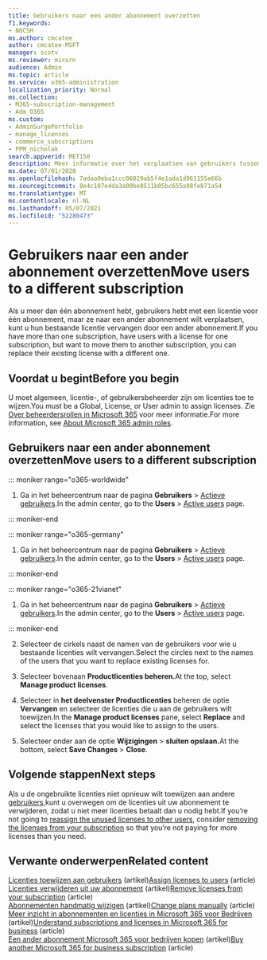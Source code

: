 ```yaml
---
title: Gebruikers naar een ander abonnement overzetten
f1.keywords:
- NOCSH
ms.author: cmcatee
author: cmcatee-MSFT
manager: scotv
ms.reviewer: micurn
audience: Admin
ms.topic: article
ms.service: o365-administration
localization_priority: Normal
ms.collection:
- M365-subscription-management
- Adm_O365
ms.custom:
- AdminSurgePortfolio
- manage_licenses
- commerce_subscriptions
- PPM_nicholak
search.appverid: MET150
description: Meer informatie over het verplaatsen van gebruikers tussen abonnementen.
ms.date: 07/01/2020
ms.openlocfilehash: 7adaa0eba1ccc06029ab5f4e1ada1d961155e66b
ms.sourcegitcommit: 8e4c107e4da3a00be0511b05bc655a98fe871a54
ms.translationtype: MT
ms.contentlocale: nl-NL
ms.lasthandoff: 05/07/2021
ms.locfileid: "52280473"
---
```

# <a name="move-users-to-a-different-subscription"></a><span data-ttu-id="31ff7-103">Gebruikers naar een ander abonnement overzetten</span><span class="sxs-lookup"><span data-stu-id="31ff7-103">Move users to a different subscription</span></span>

<span data-ttu-id="31ff7-104">Als u meer dan één abonnement hebt, gebruikers hebt met een licentie voor één abonnement, maar ze naar een ander abonnement wilt verplaatsen, kunt u hun bestaande licentie vervangen door een ander abonnement.</span><span class="sxs-lookup"><span data-stu-id="31ff7-104">If you have more than one subscription, have users with a license for one subscription, but want to move them to another subscription, you can replace their existing license with a different one.</span></span>

## <a name="before-you-begin"></a><span data-ttu-id="31ff7-105">Voordat u begint</span><span class="sxs-lookup"><span data-stu-id="31ff7-105">Before you begin</span></span>

<span data-ttu-id="31ff7-106">U moet algemeen, licentie-, of gebruikersbeheerder zijn om licenties toe te wijzen.</span><span class="sxs-lookup"><span data-stu-id="31ff7-106">You must be a Global, License, or User admin to assign licenses.</span></span> <span data-ttu-id="31ff7-107">Zie [Over beheerdersrollen in Microsoft 365](../../admin/add-users/about-admin-roles.md) voor meer informatie.</span><span class="sxs-lookup"><span data-stu-id="31ff7-107">For more information, see [About Microsoft 365 admin roles](../../admin/add-users/about-admin-roles.md).</span></span>

## <a name="move-users-to-a-different-subscription"></a><span data-ttu-id="31ff7-108">Gebruikers naar een ander abonnement overzetten</span><span class="sxs-lookup"><span data-stu-id="31ff7-108">Move users to a different subscription</span></span>

::: moniker range="o365-worldwide"

1. <span data-ttu-id="31ff7-109">Ga in het beheercentrum naar de pagina **Gebruikers** \> <a href="https://go.microsoft.com/fwlink/p/?linkid=834822" target="_blank">Actieve gebruikers</a>.</span><span class="sxs-lookup"><span data-stu-id="31ff7-109">In the admin center, go to the **Users** \> <a href="https://go.microsoft.com/fwlink/p/?linkid=834822" target="_blank">Active users</a> page.</span></span>

::: moniker-end

::: moniker range="o365-germany"

 1. <span data-ttu-id="31ff7-110">Ga in het beheercentrum naar de pagina **Gebruikers** \> <a href="https://go.microsoft.com/fwlink/p/?linkid=847686" target="_blank">Actieve gebruikers</a>.</span><span class="sxs-lookup"><span data-stu-id="31ff7-110">In the admin center, go to the **Users** \> <a href="https://go.microsoft.com/fwlink/p/?linkid=847686" target="_blank">Active users</a> page.</span></span>

::: moniker-end

::: moniker range="o365-21vianet"

 1. <span data-ttu-id="31ff7-111">Ga in het beheercentrum naar de pagina **Gebruikers** \> <a href="https://go.microsoft.com/fwlink/p/?linkid=850628" target="_blank">Actieve gebruikers</a>.</span><span class="sxs-lookup"><span data-stu-id="31ff7-111">In the admin center, go to the **Users** \> <a href="https://go.microsoft.com/fwlink/p/?linkid=850628" target="_blank">Active users</a> page.</span></span>

::: moniker-end

2. <span data-ttu-id="31ff7-112">Selecteer de cirkels naast de namen van de gebruikers voor wie u bestaande licenties wilt vervangen.</span><span class="sxs-lookup"><span data-stu-id="31ff7-112">Select the circles next to the names of the users that you want to replace existing licenses for.</span></span>

3. <span data-ttu-id="31ff7-113">Selecteer bovenaan **Productlicenties beheren.**</span><span class="sxs-lookup"><span data-stu-id="31ff7-113">At the top, select **Manage product licenses**.</span></span>

4. <span data-ttu-id="31ff7-114">Selecteer in **het deelvenster Productlicenties** beheren de optie **Vervangen**  en selecteer de licenties die u aan de gebruikers wilt toewijzen.</span><span class="sxs-lookup"><span data-stu-id="31ff7-114">In the **Manage product licenses** pane, select **Replace**  and select the licenses that you would like to assign to the users.</span></span>

5. <span data-ttu-id="31ff7-115">Selecteer onder aan de optie **Wijzigingen** \> **sluiten opslaan.**</span><span class="sxs-lookup"><span data-stu-id="31ff7-115">At the bottom, select **Save Changes** \> **Close**.</span></span>

## <a name="next-steps"></a><span data-ttu-id="31ff7-116">Volgende stappen</span><span class="sxs-lookup"><span data-stu-id="31ff7-116">Next steps</span></span>

<span data-ttu-id="31ff7-117">Als u de ongebruikte licenties niet opnieuw wilt toewijzen aan [](../../commerce/licenses/buy-licenses.md) andere [gebruikers,](../../managed-desktop/get-started/assign-licenses.md)kunt u overwegen om de licenties uit uw abonnement te verwijderen, zodat u niet meer licenties betaalt dan u nodig hebt.</span><span class="sxs-lookup"><span data-stu-id="31ff7-117">If you’re not going to [reassign the unused licenses to other users](../../managed-desktop/get-started/assign-licenses.md), consider [removing the licenses from your subscription](../../commerce/licenses/buy-licenses.md) so that you’re not paying for more licenses than you need.</span></span>

## <a name="related-content"></a><span data-ttu-id="31ff7-118">Verwante onderwerpen</span><span class="sxs-lookup"><span data-stu-id="31ff7-118">Related content</span></span>

<span data-ttu-id="31ff7-119">[Licenties toewijzen aan gebruikers](../../admin/manage/assign-licenses-to-users.md) (artikel)</span><span class="sxs-lookup"><span data-stu-id="31ff7-119">[Assign licenses to users](../../admin/manage/assign-licenses-to-users.md) (article)</span></span>\
<span data-ttu-id="31ff7-120">[Licenties verwijderen uit uw abonnement](../licenses/buy-licenses.md) (artikel)</span><span class="sxs-lookup"><span data-stu-id="31ff7-120">[Remove licenses from your subscription](../licenses/buy-licenses.md) (article)</span></span>\
<span data-ttu-id="31ff7-121">[Abonnementen handmatig wijzigen](change-plans-manually.md) (artikel)</span><span class="sxs-lookup"><span data-stu-id="31ff7-121">[Change plans manually](change-plans-manually.md) (article)</span></span>\
<span data-ttu-id="31ff7-122">[Meer inzicht in abonnementen en licenties in Microsoft 365 voor Bedrijven](../licenses/subscriptions-and-licenses.md) (artikel)</span><span class="sxs-lookup"><span data-stu-id="31ff7-122">[Understand subscriptions and licenses in Microsoft 365 for business](../licenses/subscriptions-and-licenses.md) (article)</span></span>\
<span data-ttu-id="31ff7-123">[Een ander abonnement Microsoft 365 voor bedrijven kopen](../try-or-buy-microsoft-365.md) (artikel)</span><span class="sxs-lookup"><span data-stu-id="31ff7-123">[Buy another Microsoft 365 for business subscription](../try-or-buy-microsoft-365.md) (article)</span></span>
